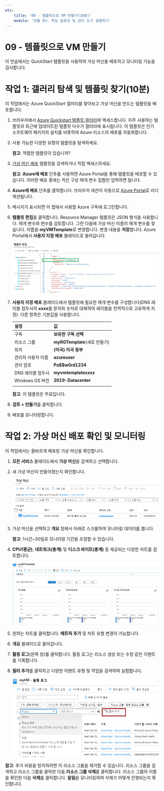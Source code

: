 ```yaml
---
wts:
    title: '09 - 템플릿으로 VM 만들기(10분)'
    module: '모듈 03: 핵심 솔루션 및 관리 도구 설명하기'
---
```

# 09 - 템플릿으로 VM 만들기

이 연습에서는 QuickStart 템플릿을 사용하여 가상 머신을 배포하고 모니터링 기능을 검사합니다.

# 작업 1: 갤러리 탐색 및 템플릿 찾기(10분)

이 작업에서는 Azure QuickStart 갤러리를 찾아보고 가상 머신을 만드는 템플릿을 배포합니다. 

1. 브라우저에서 [Azure Quickstart 템플릿 갤러리](https://azure.microsoft.com/resources/templates?azure-portal=true)에 액세스합니다. 자주 사용하는 템플릿과 최근에 업데이트된 템플릿 다수가 갤러리에 표시됩니다. 이 템플릿은 인기 소프트웨어 패키지의 설치를 비롯하여 Azure 리소스의 배포를 자동화합니다.

2. 사용 가능한 다양한 유형의 템플릿을 탐색하세요. 

    **참고**: 적합한 템플릿이 있습니까?

3. [가상 머신 배포](https://azure.microsoft.com/resources/templates/101-vm-simple-windows?azure-portal=true) 템플릿을 검색하거나 직접 액세스하세요.

    **참고**: **Azure에 배포** 단추를 사용하면 Azure Portal을 통해 템플릿을 배포할 수 있습니다. 이러한 배포 중에는 작은 구성 매개 변수 집합만 입력하면 됩니다. 

4. **Azure에 배포** 단추를 클릭합니다. 브라우저 세션이 자동으로 [Azure Portal](http://portal.azure.com/)로 리디렉션됩니다.

5. 메시지가 표시되면 이 랩에서 사용할 Azure 구독에 로그인합니다.

6. **템플릿 편집**을 클릭합니다. Resource Manager 템플릿은 JSON 형식을 사용합니다. 매개 변수와 변수를 검토합니다.  그런 다음에 가상 머신 이름의 매개 변수를 찾습니다. 이름을 **myVMTemplate**로 변경합니다. 변경 내용을 **저장**합니다. Azure Portal에서 **사용자 지정 배포** 블레이드로 돌아갑니다.

    ![VM 이름 변경이 강조 표시된 템플릿의 스크린샷.](../images/0901.png)

7. **사용자 지정 배포** 블레이드에서 템플릿에 필요한 매개 변수를 구성합니다(DNS 레이블 접두사의 ***xxxx***를 문자와 숫자로 대체하여 레이블을 전역적으로 고유하게 지정). 다른 항목은 기본값을 사용합니다. 

    | 설정| 값|
    |----|----|
    | 구독 | **보유한 구독 선택**|
    | 리소스 그룹 | **myRGTemplate**(새로 만들기) |
    | 위치 | **(미국) 미국 동부** |
    | 관리자 사용자 이름 | **azureuser** |
    | 관리 암호 | **Pa$$w0rd1234** |
    | DNS 레이블 접두사 | **myvmtemplate*xxxx*** |
    | Windows OS 버전 | **2019-Datacenter** |
    | | |
    
    **참고**: 이 템플릿은 무료입니다.

9. **검토 + 만들기**를 클릭합니다.

10. 배포를 모니터링합니다. 

# 작업 2: 가상 머신 배포 확인 및 모니터링

이 작업에서는 올바르게 배포된 가상 머신을 확인합니다. 

1. **모든 서비스** 블레이드에서 **가상 머신**을 검색하고 선택합니다.

2. 새 가상 머신이 만들어졌는지 확인합니다. 

    ![가상 머신 페이지의 스크린샷. 새 VM이 표시되어 있고 실행 중입니다.](../images/0902.png)

3. 가상 머신을 선택하고 **개요** 창에서 아래로 스크롤하여 모니터링 데이터를 봅니다.

    **참고**: 1시간~30일로 모니터링 기간을 조정할 수 있습니다.

4. **CPU(평균)**, **네트워크(총계)** 및 **디스크 바이트(총계)** 등 제공되는 다양한 차트를 검토합니다. 

    ![가상 머신 모니터링 차트의 스크린샷.](../images/0903.png)

5. 원하는 차트를 클릭합니다. **메트릭 추가** 및 차트 유형 변경이 가능합니다.

6. **개요** 블레이드로 돌아갑니다.

7. **활동 로그**(왼쪽 창)를 클릭합니다. 활동 로그는 리소스 생성 또는 수정 같은 이벤트를 기록합니다. 

8. **필터 추가**를 클릭하고 다양한 이벤트 유형 및 작업을 검색하여 실험합니다. 

    ![이벤트 유형이 선택되어 있는 필터 추가 페이지의 스크린샷.](../images/0904.png)

**참고**: 추가 비용을 방지하려면 이 리소스 그룹을 제거할 수 있습니다. 리소스 그룹을 검색하고 리소스 그룹을 클릭한 다음 **리소스 그룹 삭제**를 클릭합니다. 리소스 그룹의 이름을 확인한 다음 **삭제**를 클릭합니다. **알림**을 모니터링하여 삭제가 어떻게 진행되는지 확인합니다.
